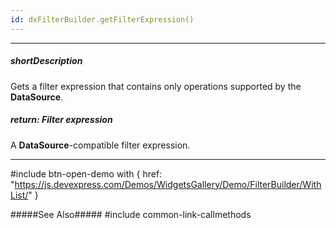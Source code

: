 ```yaml
---
id: dxFilterBuilder.getFilterExpression()
---
```

---
##### shortDescription
Gets a filter expression that contains only operations supported by the **DataSource**.

##### return: Filter expression
A **DataSource**-compatible filter expression.

---
#include btn-open-demo with {
    href: "https://js.devexpress.com/Demos/WidgetsGallery/Demo/FilterBuilder/WithList/"
}

#####See Also#####
#include common-link-callmethods